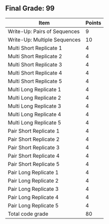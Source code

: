 ## Final Grade: 99
| Item | Points |
| --- | --- |
| Write-Up: Pairs of Sequences | 9 |
| Write-Up: Multiple Sequences | 10 |
| Multi Short Replicate 1 | 4 |
| Multi Short Replicate 2 | 4 |
| Multi Short Replicate 3 | 4 |
| Multi Short Replicate 4 | 4 |
| Multi Short Replicate 5 | 4 |
| Multi Long Replicate 1 | 4 |
| Multi Long Replicate 2 | 4 |
| Multi Long Replicate 3 | 4 |
| Multi Long Replicate 4 | 4 |
| Multi Long Replicate 5 | 4 |
| Pair Short Replicate 1 | 4 |
| Pair Short Replicate 2 | 4 |
| Pair Short Replicate 3 | 4 |
| Pair Short Replicate 4 | 4 |
| Pair Short Replicate 5 | 4 |
| Pair Long Replicate 1 | 4 |
| Pair Long Replicate 2 | 4 |
| Pair Long Replicate 3 | 4 |
| Pair Long Replicate 4 | 4 |
| Pair Long Replicate 5 | 4 |
| Total code grade | 80 | 
